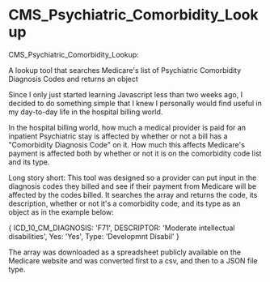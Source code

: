 # CMS_Psychiatric_Comorbidity_Lookup

CMS_Psychiatric_Comorbidity_Lookup:

A lookup tool that searches Medicare's list of Psychiatric Comorbidity Diagnosis Codes and returns an object

Since I only just started learning Javascript less than two weeks ago, I decided to do something simple that I knew I personally would find useful in my day-to-day life in the hospital billing world.

In the hospital billing world, how much a medical provider is paid for an inpatient Psychiatric stay is affected by whether or not a bill has a "Comorbidity Diagnosis Code" on it. How much this affects Medicare's payment is affected both by whether or not it is on the comorbidity code list and its type.

Long story short: This tool was designed so a provider can put input in the diagnosis codes they billed and see if their payment from Medicare will be affected by the codes billed. It searches the array and returns the code, its description, whether or not it's a comorbidity code, and its type as an object as in the example below:

{ ICD_10_CM_DIAGNOSIS: 'F71', DESCRIPTOR: 'Moderate intellectual disabilities', Yes: 'Yes', Type: 'Developmnt Disabil' }

The array was downloaded as a spreadsheet publicly available on the Medicare website and was converted first to a csv, and then to a JSON file type.

